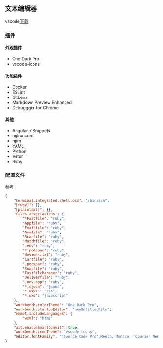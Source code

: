 ## 文本编辑器
vscode[下载](https://code.visualstudio.com/)
### 插件

#### 外观插件

- One Dark Pro
- vscode-icons

#### 功能插件

- Docker
- ESLint
- GitLens
- Markdown Preview Enhanced
- Debuggger for Chrome

#### 其他

- Angular 7 Snippets
- nginx.conf
- npm
- YAML
- Python
- Vetur
- Ruby


### 配置文件

参考
```json
{
    "terminal.integrated.shell.osx": "/bin/zsh",
    "[ruby]": {},
    "[plaintext]": {},
    "files.associations": {
        "*Fastfile": "ruby",
        "Appfile": "ruby",
        "Emailfile": "ruby",
        "Gymfile": "ruby",
        "Scanfile": "ruby",
        "Matchfile": "ruby",
        ".env": "ruby",
        "*.podspec": "ruby",
        "devices.txt": "ruby",
        "Cartfile": "ruby",
        ".podspec": "ruby",
        "Snapfile": "ruby",
        "FastfileManager": "ruby",
        "Deliverfile": "ruby",
        ".env.app": "ruby",
        "*.cjson": "jsonc",
        "*.wxss": "css",
        "*.wxs": "javascript"
    },
    "workbench.colorTheme": "One Dark Pro",
    "workbench.startupEditor": "newUntitledFile",
    "emmet.includeLanguages": {
        "wxml": "html"
    },
    "git.enableSmartCommit": true,
    "workbench.iconTheme": "vscode-icons",
    "editor.fontFamily": "'Source Code Pro',Menlo, Monaco, 'Courier New', monospace",
}
```
